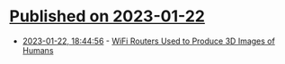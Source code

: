 # [Published on 2023-01-22](index.md)

* [2023-01-22, 18:44:56](https://news.ycombinator.com/item?id=34480760) - [WiFi Routers Used to Produce 3D Images of Humans](https://vpnoverview.com/news/wifi-routers-used-to-produce-3d-images-of-humans/)
